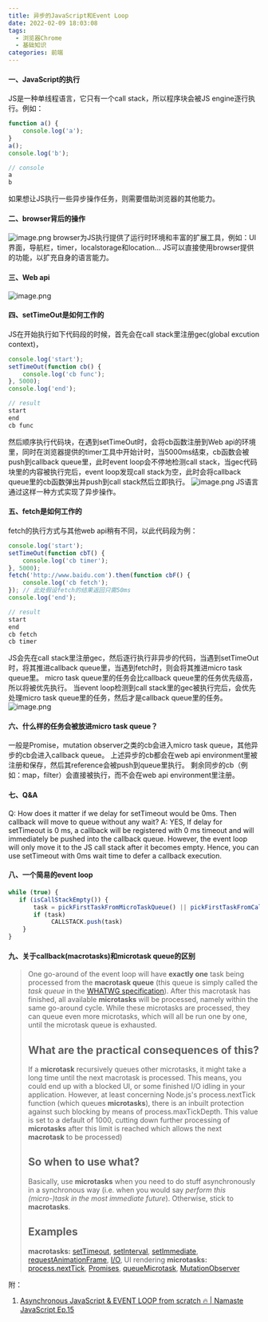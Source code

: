 ```yaml
---
title: 异步的JavaScript和Event Loop
date: 2022-02-09 18:03:08
tags: 
  - 浏览器Chrome
  - 基础知识
categories: 前端
---
```


#### 一、JavaScript的执行
JS是一种单线程语言，它只有一个call stack，所以程序块会被JS engine逐行执行。例如：
```javascript
function a() {
	console.log('a');
}
a();
console.log('b');

// console
a
b
```
如果想让JS执行一些异步操作任务，则需要借助浏览器的其他能力。
#### 二、browser背后的操作
![image.png](https://cdn.nlark.com/yuque/0/2022/png/2431928/1644203586170-20e1e767-8489-419b-a43b-fd8ec9a6d39b.png#clientId=ubb30a9d2-e099-4&crop=0&crop=0&crop=1&crop=1&from=paste&height=537&id=ucbce3bb4&margin=%5Bobject%20Object%5D&name=image.png&originHeight=537&originWidth=835&originalType=binary&ratio=1&rotation=0&showTitle=false&size=360310&status=done&style=none&taskId=ubae5a9d6-85d7-42d4-9c3c-479a260c0a7&title=&width=835)
browser为JS执行提供了运行时环境和丰富的扩展工具，例如：UI界面，导航栏，timer，localstorage和location...
JS可以直接使用browser提供的功能，以扩充自身的语言能力。
#### 三、Web api
![image.png](https://cdn.nlark.com/yuque/0/2022/png/2431928/1644204609576-368f473a-ffde-4d27-8291-8cd937b86418.png#clientId=ubb30a9d2-e099-4&crop=0&crop=0&crop=1&crop=1&from=paste&height=869&id=u9c5fcf5d&margin=%5Bobject%20Object%5D&name=image.png&originHeight=869&originWidth=996&originalType=binary&ratio=1&rotation=0&showTitle=false&size=520290&status=done&style=none&taskId=u6a4b6123-60e6-46ff-b832-02757a1cb48&title=&width=996)
#### 四、setTimeOut是如何工作的
JS在开始执行如下代码段的时候，首先会在call stack里注册gec(global excution context)，
```javascript
console.log('start');
setTimeOut(function cb() {
	console.log('cb func');
}, 5000);
console.log('end');

// result
start
end
cb func
```
然后顺序执行代码块，在遇到setTimeOut时，会将cb函数注册到Web api的环境里，同时在浏览器提供的timer工具中开始计时，当5000ms结束，cb函数会被push到callback queue里，此时event loop会不停地检测call stack，当gec代码块里的内容被执行完后，event loop发现call stack为空，此时会将callback queue里的cb函数弹出并push到call stack然后立即执行。
![image.png](https://cdn.nlark.com/yuque/0/2022/png/2431928/1644205459757-6dd7d281-18fc-4859-b99d-3cfce93ed8be.png#clientId=ubb30a9d2-e099-4&crop=0&crop=0&crop=1&crop=1&from=paste&height=595&id=ub615f62d&margin=%5Bobject%20Object%5D&name=image.png&originHeight=595&originWidth=907&originalType=binary&ratio=1&rotation=0&showTitle=false&size=437869&status=done&style=none&taskId=ue7cce699-377c-458b-859b-3ace5259326&title=&width=907)
JS语言通过这样一种方式实现了异步操作。
#### 五、fetch是如何工作的
fetch的执行方式与其他web api稍有不同，以此代码段为例：
```javascript
console.log('start');
setTimeOut(function cbT() {
	console.log('cb timer');
}, 5000);
fetch('http://www.baidu.com').then(function cbF() {
	console.log('cb fetch');
}); // 此处假设fetch的结果返回只需50ms
console.log('end');

// result
start
end
cb fetch
cb timer
```
JS会先在call stack里注册gec，然后逐行执行非异步的代码，当遇到setTimeOut时，将其推进callback queue里，当遇到fetch时，则会将其推进micro task queue里。
micro task queue里的任务会比callback queue里的任务优先级高，所以将被优先执行。
当event loop检测到call stack里的gec被执行完后，会优先处理micro task queue里的任务，然后才是callback queue里的任务。
![image.png](https://cdn.nlark.com/yuque/0/2022/png/2431928/1644206221377-f15f6ef1-5218-4426-a4b0-2d1d022c466d.png#clientId=ubb30a9d2-e099-4&crop=0&crop=0&crop=1&crop=1&from=paste&height=595&id=ucaf30536&margin=%5Bobject%20Object%5D&name=image.png&originHeight=595&originWidth=928&originalType=binary&ratio=1&rotation=0&showTitle=false&size=531175&status=done&style=none&taskId=u736a2f54-0553-455a-b038-9335b060167&title=&width=928)
#### 六、什么样的任务会被放进micro task queue？
一般是Promise，mutation observer之类的cb会进入micro task queue，其他异步的cb会进入callback queue。
上述异步的cb都会在web api environment里被注册和保存，然后其reference会被push到queue里执行。
剩余同步的cb（例如：map，filter）会直接被执行，而不会在web api environment里注册。
#### 七、Q&A
Q: How does it matter if we delay for setTimeout would be 0ms. Then callback will move to queue without any wait?
A: YES, If delay for setTimeout is 0 ms, a callback will be registered with 0 ms timeout and will immediately be pushed into the callback queue. However, the event loop will only move it to the JS call stack after it becomes empty. Hence, you can use setTimeout with 0ms wait time to defer a callback execution.
#### 八、一个简易的event loop
```javascript
while (true) {
   if (isCallStackEmpty()) {
       task = pickFirstTaskFromMicroTaskQueue() || pickFirstTaskFromCallbackQueue()
       if (task)
            CALLSTACK.push(task)
    }
}
```
#### 九、关于callback(macrotasks)和microtask queue的区别
> One go-around of the event loop will have **exactly one** task being processed from the **macrotask queue** (this queue is simply called the _task queue_ in the [WHATWG specification](https://html.spec.whatwg.org/multipage/webappapis.html#task-queue)). After this macrotask has finished, all available **microtasks** will be processed, namely within the same go-around cycle. While these microtasks are processed, they can queue even more microtasks, which will all be run one by one, until the microtask queue is exhausted.
> ## What are the practical consequences of this?
> If a **microtask** recursively queues other microtasks, it might take a long time until the next macrotask is processed. This means, you could end up with a blocked UI, or some finished I/O idling in your application.
> However, at least concerning Node.js's process.nextTick function (which queues **microtasks**), there is an inbuilt protection against such blocking by means of process.maxTickDepth. This value is set to a default of 1000, cutting down further processing of **microtasks** after this limit is reached which allows the next **macrotask** to be processed)
> ## So when to use what?
> Basically, use **microtasks** when you need to do stuff asynchronously in a synchronous way (i.e. when you would say _perform this (micro-)task in the most immediate future_). Otherwise, stick to **macrotasks**.
> ## Examples
> **macrotasks:** [setTimeout](https://developer.mozilla.org/docs/Web/API/WindowTimers/setTimeout), [setInterval](https://developer.mozilla.org/docs/Web/API/WindowTimers/setInterval), [setImmediate](https://developer.mozilla.org/docs/Web/API/Window/setImmediate), [requestAnimationFrame](https://developer.mozilla.org/docs/Web/API/window/requestAnimationFrame), [I/O](https://developer.mozilla.org/docs/Mozilla/Projects/NSPR/Reference/I_O_Functions), UI rendering
**microtasks:** [process.nextTick](https://nodejs.org/uk/docs/guides/event-loop-timers-and-nexttick/), [Promises](https://developer.mozilla.org/docs/Web/JavaScript/Reference/Global_Objects/Promise), [queueMicrotask](https://developer.mozilla.org/docs/Web/API/WindowOrWorkerGlobalScope/queueMicrotask), [MutationObserver](https://developer.mozilla.org/docs/Web/API/MutationObserver)


附：

1. [Asynchronous JavaScript & EVENT LOOP from scratch 🔥 | Namaste JavaScript Ep.15](https://www.youtube.com/watch?v=8zKuNo4ay8E)

